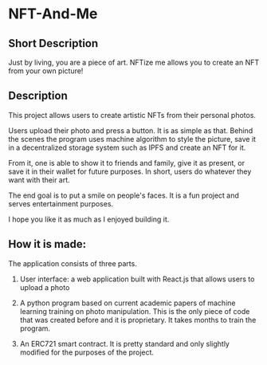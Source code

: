 # NFT-And-Me

## Short Description
Just by living, you are a piece of art. NFTize me allows you to create an NFT from your own picture!

## Description

This project allows users to create artistic NFTs from their personal photos.

Users upload their photo and press a button. It is as simple as that. Behind the scenes the program uses machine algorithm to style the picture, save it in a decentralized storage system such as IPFS and create an NFT for it.

From it, one is able to show it to friends and family, give it as present, or save it in their wallet for future purposes. In short, users do whatever they want with their art.

The end goal is to put a smile on people's faces. It is a fun project and serves entertainment purposes.

I hope you like it as much as I enjoyed building it.


## How it is made:

The application consists of three parts.

1. User interface: a web application built with React.js that allows users to upload a photo

1. A python program based on current academic papers of machine learning training on photo manipulation. This is the only piece of code that was created before and it is proprietary. It takes months to train the program.

1. An ERC721 smart contract. It is pretty standard and only slightly modified for the purposes of the project.
